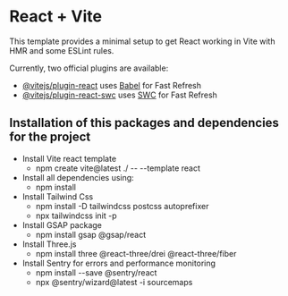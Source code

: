# React + Vite

This template provides a minimal setup to get React working in Vite with HMR and some ESLint rules.

Currently, two official plugins are available:

- [@vitejs/plugin-react](https://github.com/vitejs/vite-plugin-react/blob/main/packages/plugin-react/README.md) uses [Babel](https://babeljs.io/) for Fast Refresh
- [@vitejs/plugin-react-swc](https://github.com/vitejs/vite-plugin-react-swc) uses [SWC](https://swc.rs/) for Fast Refresh


## Installation of this packages and dependencies for the project

- Install Vite react template
    - npm create vite@latest ./ -- --template react
- Install all dependencies using:
    - npm install
- Install Tailwind Css
    - npm install -D tailwindcss postcss autoprefixer
    - npx tailwindcss init -p
- Install GSAP package 
    - npm install gsap @gsap/react
- Install Three.js
    - npm install three @react-three/drei @react-three/fiber
- Install Sentry for errors and performance monitoring
    - npm install --save @sentry/react
    - npx @sentry/wizard@latest -i sourcemaps
